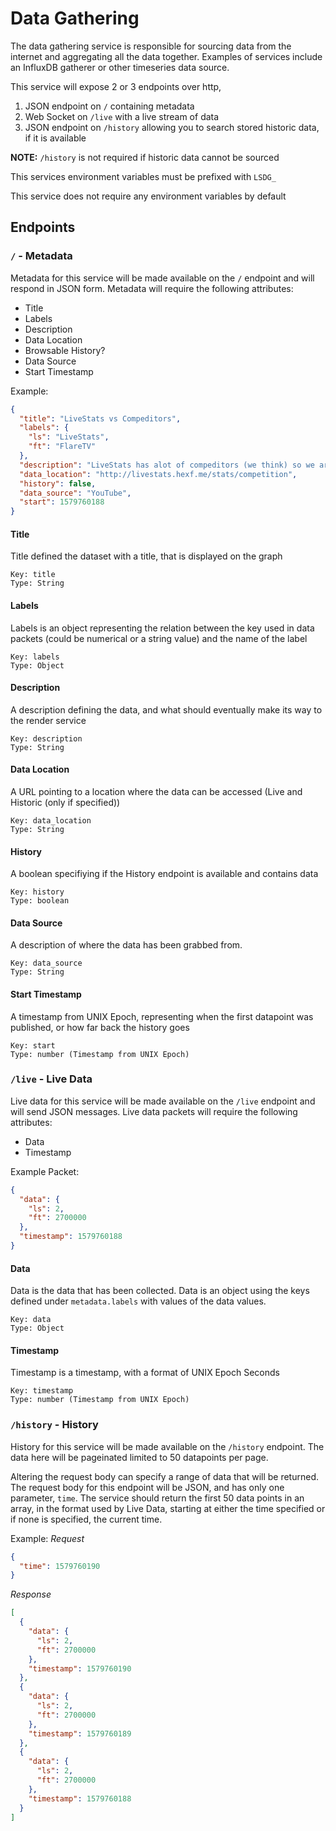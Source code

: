 # Data Gathering

The data gathering service is responsible for sourcing data from the internet and aggregating all the data together.
Examples of services include an InfluxDB gatherer or other timeseries data source.

This service will expose 2 or 3 endpoints over http,
1. JSON endpoint on `/` containing metadata
2. Web Socket on `/live` with a live stream of data
3. JSON endpoint on `/history` allowing you to search stored historic data, if it is available

**NOTE:** `/history` is not required if historic data cannot be sourced

This services environment variables must be prefixed with `LSDG_`

This service does not require any environment variables by default

## Endpoints

### `/` - Metadata

Metadata for this service will be made available on the `/` endpoint and will respond in JSON form.
Metadata will require the following attributes:
* Title 
* Labels
* Description
* Data Location
* Browsable History?
* Data Source
* Start Timestamp

Example:
```json
{
  "title": "LiveStats vs Compeditors",
  "labels": {
    "ls": "LiveStats",
    "ft": "FlareTV"
  },
  "description": "LiveStats has alot of compeditors (we think) so we are comparing them",
  "data_location": "http://livestats.hexf.me/stats/competition",
  "history": false,
  "data_source": "YouTube",
  "start": 1579760188
}
```

#### Title

Title defined the dataset with a title, that is displayed on the graph

```
Key: title
Type: String
```

#### Labels

Labels is an object representing the relation between the key used in data packets (could be numerical or a string value) and the name of the label

```
Key: labels
Type: Object
```

#### Description

A description defining the data, and what should eventually make its way to the render service

```
Key: description
Type: String
```

#### Data Location

A URL pointing to a location where the data can be accessed (Live and Historic (only if specified))

```
Key: data_location
Type: String
```

#### History

A boolean specifiying if the History endpoint is available and contains data

```
Key: history
Type: boolean
```

#### Data Source

A description of where the data has been grabbed from.

```
Key: data_source
Type: String
```

#### Start Timestamp

A timestamp from UNIX Epoch, representing when the first datapoint was published, or how far back the history goes

```
Key: start
Type: number (Timestamp from UNIX Epoch)
```

### `/live` - Live Data

Live data for this service will be made available on the `/live` endpoint and will send JSON messages.
Live data packets will require the following attributes:
* Data
* Timestamp

Example Packet:
```json
{
  "data": {
    "ls": 2,
    "ft": 2700000
  },
  "timestamp": 1579760188
}
```

#### Data

Data is the data that has been collected. Data is an object using the keys defined under `metadata.labels` with values of the data values.

```
Key: data
Type: Object
```

#### Timestamp

Timestamp is a timestamp, with a format of UNIX Epoch Seconds

```
Key: timestamp
Type: number (Timestamp from UNIX Epoch)
```


### `/history` - History

History for this service will be made available on the `/history` endpoint.
The data here will be pageinated limited to 50 datapoints per page.

Altering the request body can specify a range of data that will be returned.
The request body for this endpoint will be JSON, and has only one parameter, `time`.
The service should return the first 50 data points in an array, in the format used by Live Data, starting at either the time specified or if none is specified, the current time.

Example:
*Request*
```json
{
  "time": 1579760190
}
```
*Response*
```json
[
  {
    "data": {
      "ls": 2,
      "ft": 2700000
    },
    "timestamp": 1579760190
  },
  {
    "data": {
      "ls": 2,
      "ft": 2700000
    },
    "timestamp": 1579760189
  },
  {
    "data": {
      "ls": 2,
      "ft": 2700000
    },
    "timestamp": 1579760188
  }
]
```
